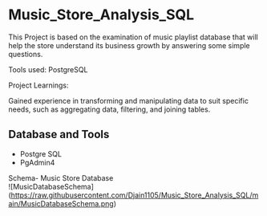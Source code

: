 # Music_Store_Analysis_SQL

This Project is based on the examination of music playlist database that will help the store understand its business growth by answering some simple questions.

Tools used: PostgreSQL

Project Learnings:

Gained experience in transforming and manipulating data to suit specific needs, such as aggregating data, filtering, and joining tables.


## Database and Tools
* Postgre SQL
* PgAdmin4

Schema- Music Store Database  
![MusicDatabaseSchema] (https://raw.githubusercontent.com/Djain1105/Music_Store_Analysis_SQL/main/MusicDatabaseSchema.png)
